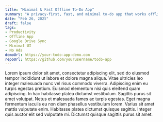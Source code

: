 ```yaml
---
title: "Minimal & Fast Offline To-Do App"
summary: "A privacy-first, fast, and minimal to-do app that works offline and syncs securely with Google Drive."
date: "Feb 26, 2025"
draft: false
tags:
- Productivity
- Offline App
- Google Drive Sync
- Minimal UI
- No Ads
demoUrl: https://your-todo-app-demo.com
repoUrl: https://github.com/yourusername/todo-app
---
```



Lorem ipsum dolor sit amet, consectetur adipiscing elit, sed do eiusmod tempor incididunt ut labore et dolore magna aliqua. Vitae ultricies leo integer malesuada nunc vel risus commodo viverra. Adipiscing enim eu turpis egestas pretium. Euismod elementum nisi quis eleifend quam adipiscing. In hac habitasse platea dictumst vestibulum. Sagittis purus sit amet volutpat. Netus et malesuada fames ac turpis egestas. Eget magna fermentum iaculis eu non diam phasellus vestibulum lorem. Varius sit amet mattis vulputate enim. Habitasse platea dictumst quisque sagittis. Integer quis auctor elit sed vulputate mi. Dictumst quisque sagittis purus sit amet.
